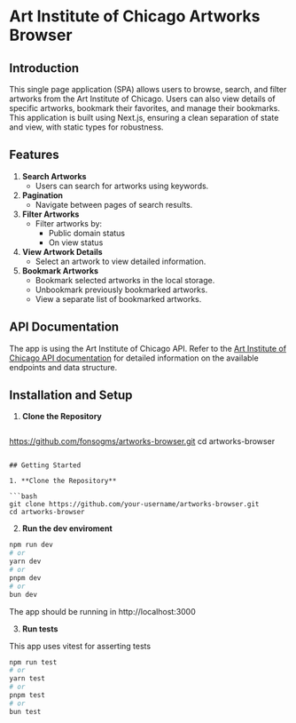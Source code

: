 # Art Institute of Chicago Artworks Browser

## Introduction

This single page application (SPA) allows users to browse, search, and filter artworks from the Art Institute of Chicago. Users can also view details of specific artworks, bookmark their favorites, and manage their bookmarks. This application is built using Next.js, ensuring a clean separation of state and view, with static types for robustness.

## Features

1. **Search Artworks**
   - Users can search for artworks using keywords.
2. **Pagination**
   - Navigate between pages of search results.
3. **Filter Artworks**
   - Filter artworks by:
     - Public domain status
     - On view status
4. **View Artwork Details**
   - Select an artwork to view detailed information.
5. **Bookmark Artworks**
   - Bookmark selected artworks in the local storage.
   - Unbookmark previously bookmarked artworks.
   - View a separate list of bookmarked artworks.

## API Documentation

The app is using the Art Institute of Chicago API.
Refer to the [Art Institute of Chicago API documentation](https://api.artic.edu/) for detailed information on the available endpoints and data structure.

## Installation and Setup

1. **Clone the Repository**
   ```bash
https://github.com/fonsogms/artworks-browser.git
cd artworks-browser
   ```

## Getting Started

1. **Clone the Repository**

   ```bash
   git clone https://github.com/your-username/artworks-browser.git
   cd artworks-browser
   ```

2. **Run the dev enviroment**

```bash
npm run dev
# or
yarn dev
# or
pnpm dev
# or
bun dev
```

The app should be running in http://localhost:3000

3. **Run tests**

This app uses vitest for asserting tests

```bash
npm run test
# or
yarn test
# or
pnpm test
# or
bun test
```
